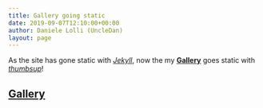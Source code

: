 ```yaml
---
title: Gallery going static
date: 2019-09-07T12:10:00+00:00
author: Daniele Lolli (UncleDan)
layout: page
---
```

As the site has gone static with [*Jekyll*](https://jekyllrb.com/), now the my [**Gallery**](/gallery/) goes static with [*thumbsup*](https://thumbsup.github.io/)!

## [**Gallery**](/gallery/)
